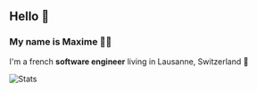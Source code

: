 ## Hello 👋

### My name is Maxime :technologist:
I'm a french **software engineer** living in Lausanne, Switzerland 🍫

![Stats](https://github-readme-stats.vercel.app/api?username=maximeaubanel&show_icons=true&theme=default&count_private=true)
